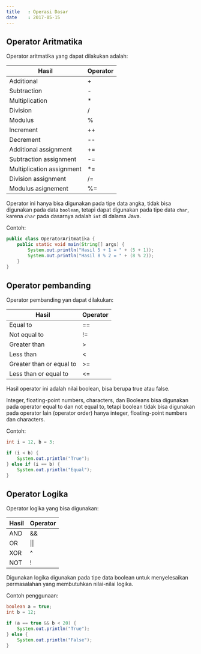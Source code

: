 ```yaml
---
title   : Operasi Dasar
date    : 2017-05-15
---
```


## Operator Aritmatika

Operator aritmatika yang dapat dilakukan adalah:

| Hasil | Operator |
|---|---|
| Additional                |  +  |
| Subtraction               |  -  |
| Multiplication            |  *  |
| Division                  |  /  |
| Modulus                   |  %  |
| Increment                 | ++  |
| Decrement                 | --  |
| Additional assignment     | +=  |
| Subtraction assignment    | -=  |
| Multiplication assignment | *=  |
| Division assignment       | /=  |
| Modulus asignement        | %=  |

Operator ini hanya bisa digunakan pada tipe data angka, tidak bisa digunakan
pada data `boolean`, tetapi dapat digunakan pada tipe data `char`, karena `char`
pada dasarnya adalah `int` di dalama Java.

Contoh:

```java
public class OperatorAritmatika {
    public static void main(String[] args) {
        System.out.println("Hasil 5 + 1 = " + (5 + 1));
        System.out.println("Hasil 8 % 2 = " + (8 % 2));
    }
}
```

## Operator pembanding

Operator pembanding yan dapat dilakukan:

|          Hasil           | Operator |
|---|---|
|         Equal to         |    == |
|       Not equal to       |    != |
|       Greater than       |    >  |
|        Less than         |    <  |
| Greater than or equal to |    >= |
|  Less than or equal to   |    <= |

Hasil operator ini adalah nilai boolean, bisa berupa true atau false.

Integer, floating-point numbers, characters, dan Booleans bisa digunakan pada
operator equal to dan not equal to, tetapi boolean tidak bisa digunakan pada
operator lain (operator order) hanya integer, floating-point numbers dan
characters.

Contoh:

```java
int i = 12, b = 3;

if (i < b) {
    System.out.println("True");
} else if (i == b) {
    System.out.println("Equal");
}
```

## Operator Logika

Operator logika yang bisa digunakan:

| Hasil | Operator |
|---|---|
|  AND  |    && |
|  OR   |   \|\| |
|  XOR  |    ^ |
|  NOT  |    ! |

Digunakan logika digunakan pada tipe data boolean untuk menyelesaikan
permasalahan yang membutuhkan nilai-nilai logika.

Contoh penggunaan:

```java
boolean a = true;
int b = 12;

if (a == true && b < 20) {
    System.out.println("True");
} else {
    System.out.println("False");
}
```
